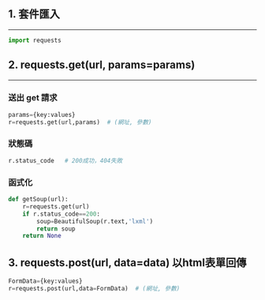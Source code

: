 ## 1. 套件匯入
---
```python
import requests
```
## 2. requests.get(url, params=params)
---
### 送出 get 請求
```python
params={key:values}
r=requests.get(url,params)  # (網址, 參數)
```

### 狀態碼
```python
r.status_code   # 200成功，404失敗
```


### 函式化
```python
def getSoup(url):
    r=requests.get(url)
    if r.status_code==200:
        soup=BeautifulSoup(r.text,'lxml')
        return soup
    return None
```
## 3. requests.post(url, data=data) 以html表單回傳
```python
FormData={key:values}
r=requests.post(url,data=FormData)  # (網址, 參數)
```
